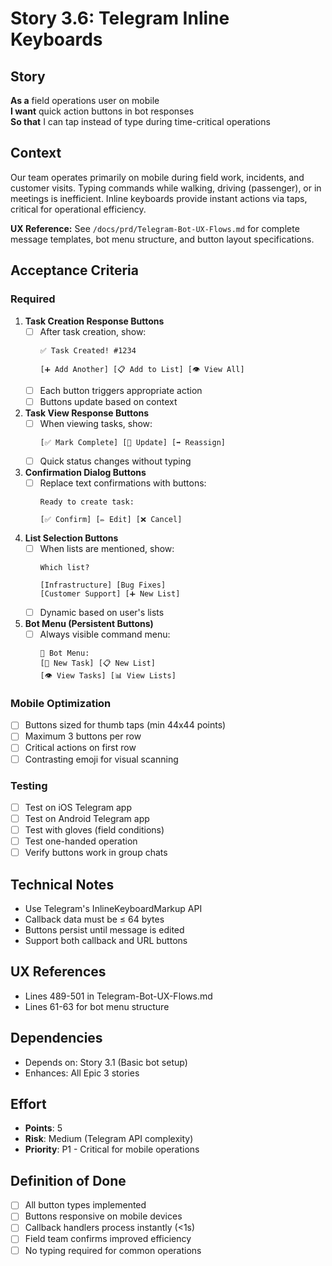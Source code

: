 # Story 3.6: Telegram Inline Keyboards

## Story
**As a** field operations user on mobile  
**I want** quick action buttons in bot responses  
**So that** I can tap instead of type during time-critical operations

## Context
Our team operates primarily on mobile during field work, incidents, and customer visits. Typing commands while walking, driving (passenger), or in meetings is inefficient. Inline keyboards provide instant actions via taps, critical for operational efficiency.

**UX Reference:** See `/docs/prd/Telegram-Bot-UX-Flows.md` for complete message templates, bot menu structure, and button layout specifications.

## Acceptance Criteria

### Required
1. **Task Creation Response Buttons**
   - [ ] After task creation, show:
     ```
     ✅ Task Created! #1234
     
     [➕ Add Another] [📋 Add to List] [👁 View All]
     ```
   - [ ] Each button triggers appropriate action
   - [ ] Buttons update based on context

2. **Task View Response Buttons**
   - [ ] When viewing tasks, show:
     ```
     [✅ Mark Complete] [🔄 Update] [➡️ Reassign]
     ```
   - [ ] Quick status changes without typing

3. **Confirmation Dialog Buttons**
   - [ ] Replace text confirmations with buttons:
     ```
     Ready to create task:
     
     [✅ Confirm] [✏️ Edit] [❌ Cancel]
     ```

4. **List Selection Buttons**
   - [ ] When lists are mentioned, show:
     ```
     Which list?
     
     [Infrastructure] [Bug Fixes] 
     [Customer Support] [➕ New List]
     ```
   - [ ] Dynamic based on user's lists

5. **Bot Menu (Persistent Buttons)**
   - [ ] Always visible command menu:
     ```
     🔘 Bot Menu:
     [📝 New Task] [📋 New List]
     [👁 View Tasks] [📊 View Lists]
     ```

### Mobile Optimization
- [ ] Buttons sized for thumb taps (min 44x44 points)
- [ ] Maximum 3 buttons per row
- [ ] Critical actions on first row
- [ ] Contrasting emoji for visual scanning

### Testing
- [ ] Test on iOS Telegram app
- [ ] Test on Android Telegram app
- [ ] Test with gloves (field conditions)
- [ ] Test one-handed operation
- [ ] Verify buttons work in group chats

## Technical Notes
- Use Telegram's InlineKeyboardMarkup API
- Callback data must be ≤ 64 bytes
- Buttons persist until message is edited
- Support both callback and URL buttons

## UX References
- Lines 489-501 in Telegram-Bot-UX-Flows.md
- Lines 61-63 for bot menu structure

## Dependencies
- Depends on: Story 3.1 (Basic bot setup)
- Enhances: All Epic 3 stories

## Effort
- **Points**: 5
- **Risk**: Medium (Telegram API complexity)
- **Priority**: P1 - Critical for mobile operations

## Definition of Done
- [ ] All button types implemented
- [ ] Buttons responsive on mobile devices
- [ ] Callback handlers process instantly (<1s)
- [ ] Field team confirms improved efficiency
- [ ] No typing required for common operations